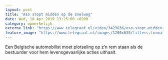 ```yaml
---
layout: post
title: "Aso stopt midden op de snelweg"
date: Wed, 10 Apr 2019 13:25:00 +0200
category: opmerkelijk
externe_link: "https://www.telegraaf.nl/video/3423836/aso-stopt-midden-op-de-snelweg"
feature_image: "https://www.telegraaf.nl/images/1200x630/filters:format(jpeg):quality(80)/cdn-kiosk-api.telegraaf.nl/db8a1b90-5c1f-11e9-b843-0218eaf05005.jpg"
---
```


<p class="intro">Een Belgische automobilist moet plotseling op z’n rem staan als de bestuurder voor hem levensgevaarlijke acties uithaalt.</p>

